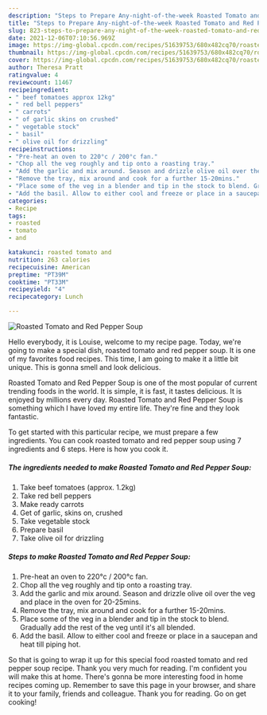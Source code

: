 ```yaml
---
description: "Steps to Prepare Any-night-of-the-week Roasted Tomato and Red Pepper Soup"
title: "Steps to Prepare Any-night-of-the-week Roasted Tomato and Red Pepper Soup"
slug: 823-steps-to-prepare-any-night-of-the-week-roasted-tomato-and-red-pepper-soup
date: 2021-12-06T07:10:56.969Z
image: https://img-global.cpcdn.com/recipes/51639753/680x482cq70/roasted-tomato-and-red-pepper-soup-recipe-main-photo.jpg
thumbnail: https://img-global.cpcdn.com/recipes/51639753/680x482cq70/roasted-tomato-and-red-pepper-soup-recipe-main-photo.jpg
cover: https://img-global.cpcdn.com/recipes/51639753/680x482cq70/roasted-tomato-and-red-pepper-soup-recipe-main-photo.jpg
author: Theresa Pratt
ratingvalue: 4
reviewcount: 11467
recipeingredient:
- " beef tomatoes approx 12kg"
- " red bell peppers"
- " carrots"
- " of garlic skins on crushed"
- " vegetable stock"
- " basil"
- " olive oil for drizzling"
recipeinstructions:
- "Pre-heat an oven to 220°c / 200°c fan."
- "Chop all the veg roughly and tip onto a roasting tray."
- "Add the garlic and mix around. Season and drizzle olive oil over the veg and place in the oven for 20-25mins."
- "Remove the tray, mix around and cook for a further 15-20mins."
- "Place some of the veg in a blender and tip in the stock to blend. Gradually add the rest of the veg until it&#39;s all blended."
- "Add the basil. Allow to either cool and freeze or place in a saucepan and heat till piping hot."
categories:
- Recipe
tags:
- roasted
- tomato
- and

katakunci: roasted tomato and 
nutrition: 263 calories
recipecuisine: American
preptime: "PT39M"
cooktime: "PT33M"
recipeyield: "4"
recipecategory: Lunch

---
```



![Roasted Tomato and Red Pepper Soup](https://img-global.cpcdn.com/recipes/51639753/680x482cq70/roasted-tomato-and-red-pepper-soup-recipe-main-photo.jpg)

Hello everybody, it is Louise, welcome to my recipe page. Today, we're going to make a special dish, roasted tomato and red pepper soup. It is one of my favorites food recipes. This time, I am going to make it a little bit unique. This is gonna smell and look delicious.



Roasted Tomato and Red Pepper Soup is one of the most popular of current trending foods in the world. It is simple, it is fast, it tastes delicious. It is enjoyed by millions every day. Roasted Tomato and Red Pepper Soup is something which I have loved my entire life. They're fine and they look fantastic.


To get started with this particular recipe, we must prepare a few ingredients. You can cook roasted tomato and red pepper soup using 7 ingredients and 6 steps. Here is how you cook it.

<!--inarticleads1-->

##### The ingredients needed to make Roasted Tomato and Red Pepper Soup:

1. Take  beef tomatoes (approx. 1.2kg)
1. Take  red bell peppers
1. Make ready  carrots
1. Get  of garlic, skins on, crushed
1. Take  vegetable stock
1. Prepare  basil
1. Take  olive oil for drizzling




<!--inarticleads2-->

##### Steps to make Roasted Tomato and Red Pepper Soup:

1. Pre-heat an oven to 220°c / 200°c fan.
1. Chop all the veg roughly and tip onto a roasting tray.
1. Add the garlic and mix around. Season and drizzle olive oil over the veg and place in the oven for 20-25mins.
1. Remove the tray, mix around and cook for a further 15-20mins.
1. Place some of the veg in a blender and tip in the stock to blend. Gradually add the rest of the veg until it&#39;s all blended.
1. Add the basil. Allow to either cool and freeze or place in a saucepan and heat till piping hot.




So that is going to wrap it up for this special food roasted tomato and red pepper soup recipe. Thank you very much for reading. I'm confident you will make this at home. There's gonna be more interesting food in home recipes coming up. Remember to save this page in your browser, and share it to your family, friends and colleague. Thank you for reading. Go on get cooking!
